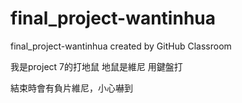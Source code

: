 # final_project-wantinhua
final_project-wantinhua created by GitHub Classroom

我是project 7的打地鼠
地鼠是維尼
用鍵盤打

結束時會有負片維尼，小心嚇到
